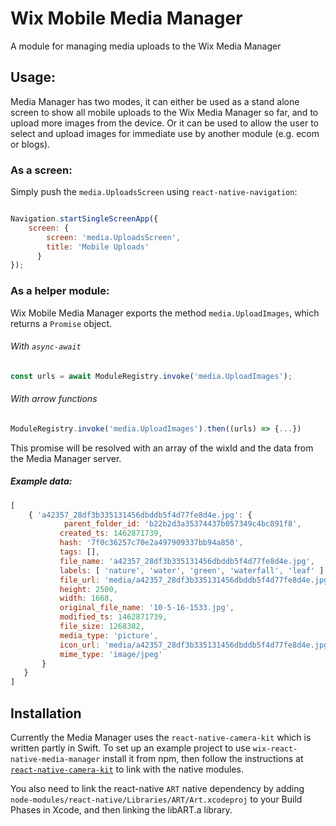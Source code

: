 # Wix Mobile Media Manager

A module for managing media uploads to the Wix Media Manager


## Usage:

Media Manager has two modes, it can either be used as a stand alone screen to show all mobile uploads to the Wix Media Manager so far, and to upload more images from the device. Or it can be used to allow the user to select and upload images for immediate use by another module (e.g. ecom or blogs).

### As a screen:

Simply push the `media.UploadsScreen` using `react-native-navigation`:

```jsx

Navigation.startSingleScreenApp({
	screen: {
	    screen: 'media.UploadsScreen',
	    title: 'Mobile Uploads'
	  }
});
```

### As a helper module:

Wix Mobile Media Manager exports the method `media.UploadImages`, which returns a `Promise` object.

###### With `async-await`
```jsx
const urls = await ModuleRegistry.invoke('media.UploadImages');
```
###### With arrow functions
```jsx
ModuleRegistry.invoke('media.UploadImages').then((urls) => {...})
```
This promise will be resolved with an array of the wixId and the data from the Media Manager server.

##### Example data:

```javascript
[ 
	{ 'a42357_28df3b335131456dbddb5f4d77fe8d4e.jpg': { 
			parent_folder_id: 'b22b2d3a35374437b057349c4bc891f8',
	       created_ts: 1462871739,
	       hash: '7f0c36257c70e2a497909337bb94a850',
	       tags: [],
	       file_name: 'a42357_28df3b335131456dbddb5f4d77fe8d4e.jpg',
	       labels: [ 'nature', 'water', 'green', 'waterfall', 'leaf' ],
	       file_url: 'media/a42357_28df3b335131456dbddb5f4d77fe8d4e.jpg',
	       height: 2500,
	       width: 1668,
	       original_file_name: '10-5-16-1533.jpg',
	       modified_ts: 1462871739,
	       file_size: 1268382,
	       media_type: 'picture',
	       icon_url: 'media/a42357_28df3b335131456dbddb5f4d77fe8d4e.jpg',
	       mime_type: 'image/jpeg' 
       } 
   }
]
```

## Installation

Currently the Media Manager uses the `react-native-camera-kit` which is written partly in Swift. To set up an example project to use `wix-react-native-media-manager` install it from npm, then follow the instructions at [`react-native-camera-kit`](https://github.com/wix/react-native-camera-kit) to link with the native modules.

You also need to link the react-native `ART` native dependency by adding `node-modules/react-native/Libraries/ART/Art.xcodeproj` to your Build Phases in Xcode, and then linking the libART.a library.
